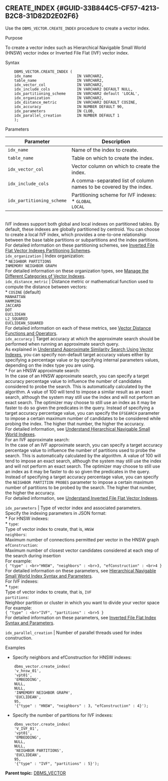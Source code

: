 ## CREATE_INDEX {#GUID-33B844C5-CF57-4213-B2C8-31D82D2E02F6}

Use the `DBMS_VECTOR.CREATE_INDEX` procedure to create a vector index. 

Purpose

To create a vector index such as Hierarchical Navigable Small World (HNSW) vector index or Inverted File Flat (IVF) vector index.

Syntax
```
    DBMS_VECTOR.CREATE_INDEX (
    idx_name                    IN VARCHAR2,
    table_name                  IN VARCHAR2,
    idx_vector_col              IN VARCHAR2,
    idx_include_cols            IN VARCHAR2 DEFAULT NULL,
    idx_partitioning_scheme     IN VARCHAR2 default 'LOCAL',
    idx_organization            IN VARCHAR2,
    idx_distance_metric         IN VARCHAR2 DEFAULT COSINE,
    idx_accuracy                IN NUMBER DEFAULT 90,
    idx_parameters              IN CLOB,
    idx_parallel_creation       IN NUMBER DEFAULT 1
    );
```
    

Parameters

Parameter | Description  
---|---  
`idx_name` |  Name of the index to create.  
`table_name` |  Table on which to create the index.  
`idx_vector_col ` |  Vector column on which to create the index.  
`idx_include_cols` |  A comma-separated list of column names to be covered by the index.  
`idx_partitioning_scheme` |  Partitioning scheme for IVF indexes: <br>* `GLOBAL` <br>`LOCAL`
<br>IVF indexes support both global and local indexes on partitioned tables. By default, these indexes are globally partitioned by centroid. You can choose to create a local IVF index, which provides a one-to-one relationship between the base table partitions or subpartitions and the index partitions.<br>For detailed information on these partitioning schemes, see [Inverted File Flat Vector Indexes Partitioning Schemes](https://docs.oracle.com/pls/topic/lookup?ctx=en/database/oracle/oracle-database/23/vecse&id=VECSE-GUID-98797C70-269E-42E9-B24B-1E3C461D5932).   
`idx_organization` |  Index organization: <br>* `NEIGHBOR PARTITIONS` <br>`INMEMORY NEIGHBOR GRAPH`
<br>For detailed information on these organization types, see [Manage the Different Categories of Vector Indexes](https://docs.oracle.com/pls/topic/lookup?ctx=en/database/oracle/oracle-database/23/vecse&id=VECSE-GUID-5D9B6B92-C62C-4927-9FB2-7A4437F24A19).   
`idx_distance_metric` |  Distance metric or mathematical function used to compute the distance between vectors: <br>* `COSINE` (default) <br>`MANHATTAN`<br>`HAMMING`<br>`JACCARD`<br>`DOT`<br>`EUCLIDEAN`<br>`L2_SQUARED`<br>`EUCLIDEAN_SQUARED`
<br>For detailed information on each of these metrics, see [Vector Distance Functions and Operators](https://docs.oracle.com/pls/topic/lookup?ctx=en/database/oracle/oracle-database/23/vecse&id=VECSE-GUID-8667D062-8084-4E55-8BD7-2C84E05F52FA).   
`idx_accuracy` |  Target accuracy at which the approximate search should be performed when running an approximate search query.<br>As explained in [Understand Approximate Similarity Search Using Vector Indexes](https://docs.oracle.com/pls/topic/lookup?ctx=en/database/oracle/oracle-database/23/vecse&id=VECSE-GUID-69B32E29-4ACA-4483-8607-BEDC2EFF6EEB), you can specify non-default target accuracy values either by specifying a percentage value or by specifying internal parameters values, depending on the index type you are using. <br>* For an HNSW approximate search: <br>In the case of an HNSW approximate search, you can specify a target accuracy percentage value to influence the number of candidates considered to probe the search. This is automatically calculated by the algorithm. A value of 100 will tend to impose a similar result as an exact search, although the system may still use the index and will not perform an exact search. The optimizer may choose to still use an index as it may be faster to do so given the predicates in the query. Instead of specifying a target accuracy percentage value, you can specify the `EFSEARCH` parameter to impose a certain maximum number of candidates to be considered while probing the index. The higher that number, the higher the accuracy. <br>For detailed information, see [Understand Hierarchical Navigable Small World Indexes](https://docs.oracle.com/pls/topic/lookup?ctx=en/database/oracle/oracle-database/23/vecse&id=VECSE-GUID-23E74FFC-B6A5-4374-9813-F2634AC43410).  <br>For an IVF approximate search: <br>In the case of an IVF approximate search, you can specify a target accuracy percentage value to influence the number of partitions used to probe the search. This is automatically calculated by the algorithm. A value of 100 will tend to impose an exact search, although the system may still use the index and will not perform an exact search. The optimizer may choose to still use an index as it may be faster to do so given the predicates in the query. Instead of specifying a target accuracy percentage value, you can specify the `NEIGHBOR PARTITION PROBES` parameter to impose a certain maximum number of partitions to be probed by the search. The higher that number, the higher the accuracy. <br>For detailed information, see [Understand Inverted File Flat Vector Indexes](https://docs.oracle.com/pls/topic/lookup?ctx=en/database/oracle/oracle-database/23/vecse&id=VECSE-GUID-332E5EA7-6CE9-4392-AB2B-3124BF832C5E).   
  
`idx_parameters` |  Type of vector index and associated parameters.<br>Specify the indexing parameters in JSON format: <br>* For HNSW indexes: <br>* `type`: <br>Type of vector index to create, that is, `HNSW` <br>`neighbors`: <br>Maximum number of connections permitted per vector in the HNSW graph  <br>`efConstruction`: <br>Maximum number of closest vector candidates considered at each step of the search during insertion 
<br>For example: <br>```{ "type" : <br>"HNSW", "neighbors" : <br>3, "efConstruction" : <br>4 }```<br>For detailed information on these parameters, see [Hierarchical Navigable Small World Index Syntax and Parameters](https://docs.oracle.com/pls/topic/lookup?ctx=en/database/oracle/oracle-database/23/vecse&id=VECSE-GUID-0D538811-D59F-46FB-9453-1A6BD822EEED).  <br>For IVF indexes: <br>* `type`: <br>Type of vector index to create, that is, `IVF` <br>`partitions`: <br>Neighbor partition or cluster in which you want to divide your vector space 
<br>For example: <br>```{ "type" : <br>"IVF", "partitions" : <br>5 }```<br>For detailed information on these parameters, see [Inverted File Flat Index Syntax and Parameters](https://docs.oracle.com/pls/topic/lookup?ctx=en/database/oracle/oracle-database/23/vecse&id=VECSE-GUID-FC314C40-1018-46B9-9F1C-660BBE28FBE9).   
  
`idx_parallel_creation` |  Number of parallel threads used for index construction.  
  
Examples

  * Specify neighbors and efConstruction for HNSW indexes:
```
    dbms_vector.create_index(
    'v_hnsw_01',
    'vpt01',
    'EMBEDDING',
    NULL,
    NULL,
    'INMEMORY NEIGHBOR GRAPH',
    'EUCLIDEAN',
    95,
    '{"type" : "HNSW", "neighbors" : 3, "efConstruction" : 4}');
```
    

  * Specify the number of partitions for IVF indexes:
```
    dbms_vector.create_index(
    'V_IVF_01',
    'vpt01',
    'EMBEDDING',
    NULL,
    NULL,
    'NEIGHBOR PARTITIONS',
    'EUCLIDEAN',
    95,
    '{"type" : "IVF", "partitions" : 5}');
```
    




**Parent topic:** [DBMS_VECTOR](dbms_vector-vecse.md)
